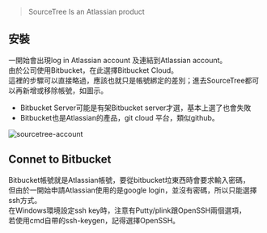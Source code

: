 > SourceTree Is an Atlassian product

安裝
--------
一開始會出現log in Atlassian account 及連結到Atlassian account。  
由於公司使用Bitbucket，在此選擇Bitbucket Cloud。  
這裡的步驟可以直接略過，應該也就只是帳號綁定的差別；進去SourceTree都可以再新增或移除帳號，如圖示。
* Bitbucket Server可能是有架Bitbucket server才選，基本上選了也會失敗
* Bitbucket也是Atlassian的產品，git cloud 平台，類似github。

![sourcetree-account](https://user-images.githubusercontent.com/24542187/185780587-fcdb972c-c76f-439e-a03f-74dc559ce70a.png)


Connet to Bitbucket
--------
Bitbucket帳號就是Atlassian帳號，要從bitbucket垃東西時會要求輸入密碼，  
但由於一開始申請Atlassian使用的是google login，並沒有密碼，所以只能選擇ssh方式。  
在Windows環境設定ssh key時，注意有Putty/plink跟OpenSSH兩個選項，  
若使用cmd自帶的ssh-keygen，記得選擇OpenSSH。

